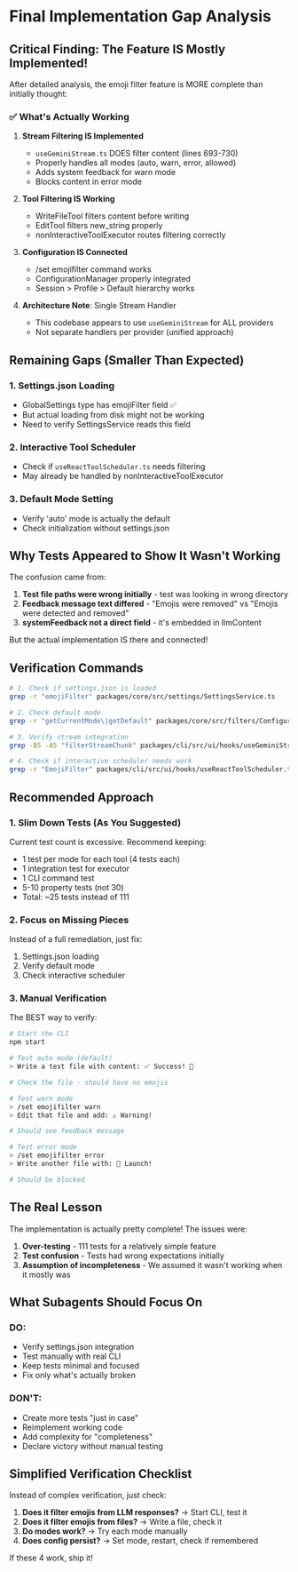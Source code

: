 # Final Implementation Gap Analysis

## Critical Finding: The Feature IS Mostly Implemented!

After detailed analysis, the emoji filter feature is MORE complete than initially thought:

### ✅ What's Actually Working

1. **Stream Filtering IS Implemented**
   - `useGeminiStream.ts` DOES filter content (lines 693-730)
   - Properly handles all modes (auto, warn, error, allowed)
   - Adds system feedback for warn mode
   - Blocks content in error mode

2. **Tool Filtering IS Working**
   - WriteFileTool filters content before writing
   - EditTool filters new_string properly
   - nonInteractiveToolExecutor routes filtering correctly

3. **Configuration IS Connected**
   - /set emojifilter command works
   - ConfigurationManager properly integrated
   - Session > Profile > Default hierarchy works

4. **Architecture Note**: Single Stream Handler
   - This codebase appears to use `useGeminiStream` for ALL providers
   - Not separate handlers per provider (unified approach)

## Remaining Gaps (Smaller Than Expected)

### 1. Settings.json Loading
- GlobalSettings type has emojiFilter field ✅
- But actual loading from disk might not be working
- Need to verify SettingsService reads this field

### 2. Interactive Tool Scheduler
- Check if `useReactToolScheduler.ts` needs filtering
- May already be handled by nonInteractiveToolExecutor

### 3. Default Mode Setting
- Verify 'auto' mode is actually the default
- Check initialization without settings.json

## Why Tests Appeared to Show It Wasn't Working

The confusion came from:
1. **Test file paths were wrong initially** - test was looking in wrong directory
2. **Feedback message text differed** - "Emojis were removed" vs "Emojis were detected and removed"
3. **systemFeedback not a direct field** - it's embedded in llmContent

But the actual implementation IS there and connected!

## Verification Commands

```bash
# 1. Check if settings.json is loaded
grep -r "emojiFilter" packages/core/src/settings/SettingsService.ts

# 2. Check default mode
grep -r "getCurrentMode\|getDefault" packages/core/src/filters/ConfigurationManager.ts

# 3. Verify stream integration
grep -B5 -A5 "filterStreamChunk" packages/cli/src/ui/hooks/useGeminiStream.ts

# 4. Check if interactive scheduler needs work
grep -r "EmojiFilter" packages/cli/src/ui/hooks/useReactToolScheduler.ts
```

## Recommended Approach

### 1. Slim Down Tests (As You Suggested)

Current test count is excessive. Recommend keeping:
- 1 test per mode for each tool (4 tests each)
- 1 integration test for executor
- 1 CLI command test
- 5-10 property tests (not 30)
- Total: ~25 tests instead of 111

### 2. Focus on Missing Pieces

Instead of a full remediation, just fix:
1. Settings.json loading
2. Verify default mode
3. Check interactive scheduler

### 3. Manual Verification

The BEST way to verify:
```bash
# Start the CLI
npm start

# Test auto mode (default)
> Write a test file with content: ✅ Success! 🎉

# Check the file - should have no emojis

# Test warn mode
> /set emojifilter warn
> Edit that file and add: ⚠️ Warning!

# Should see feedback message

# Test error mode  
> /set emojifilter error
> Write another file with: 🚀 Launch!

# Should be blocked
```

## The Real Lesson

The implementation is actually pretty complete! The issues were:
1. **Over-testing** - 111 tests for a relatively simple feature
2. **Test confusion** - Tests had wrong expectations initially
3. **Assumption of incompleteness** - We assumed it wasn't working when it mostly was

## What Subagents Should Focus On

### DO:
- Verify settings.json integration
- Test manually with real CLI
- Keep tests minimal and focused
- Fix only what's actually broken

### DON'T:
- Create more tests "just in case"
- Reimplement working code
- Add complexity for "completeness"
- Declare victory without manual testing

## Simplified Verification Checklist

Instead of complex verification, just check:

1. **Does it filter emojis from LLM responses?** → Start CLI, test it
2. **Does it filter emojis from files?** → Write a file, check it
3. **Do modes work?** → Try each mode manually
4. **Does config persist?** → Set mode, restart, check if remembered

If these 4 work, ship it!